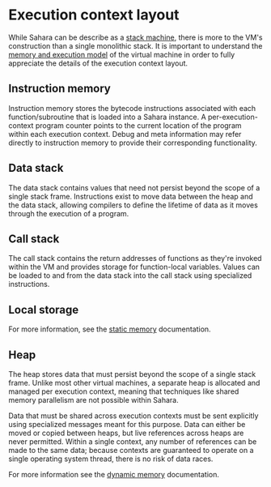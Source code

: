 # Execution context layout

While Sahara can be describe as a [stack machine](https://en.wikipedia.org/wiki/Stack_machine), there is more to the
VM's construction than a single monolithic stack. It is important to understand the [memory and execution
model](./memory-execution-model.md) of the virtual machine in order to fully appreciate the details of the execution
context layout.

## Instruction memory

Instruction memory stores the bytecode instructions associated with each function/subroutine that is loaded into a
Sahara instance. A per-execution-context program counter points to the current location of the program within each
execution context. Debug and meta information may refer directly to instruction memory to provide their corresponding
functionality.

## Data stack

The data stack contains values that need not persist beyond the scope of a single stack frame. Instructions exist to
move data between the heap and the data stack, allowing compilers to define the lifetime of data as it moves through the
execution of a program.

## Call stack

The call stack contains the return addresses of functions as they're invoked within the VM and provides storage for
function-local variables. Values can be loaded to and from the data stack into the call stack using specialized
instructions.

## Local storage

For more information, see the [static memory](./static-memory.md) documentation.

## Heap

The heap stores data that must persist beyond the scope of a single stack frame. Unlike most other virtual machines, a
separate heap is allocated and managed per execution context, meaning that techniques like shared memory parallelism are
not possible within Sahara.

Data that must be shared across execution contexts must be sent explicitly using specialized messages meant for this
purpose. Data can either be moved or copied between heaps, but live references across heaps are never permitted. Within
a single context, any number of references can be made to the same data; because contexts are guaranteed to operate on a
single operating system thread, there is no risk of data races.

For more information see the [dynamic memory](./dynamic-memory.md) documentation.
